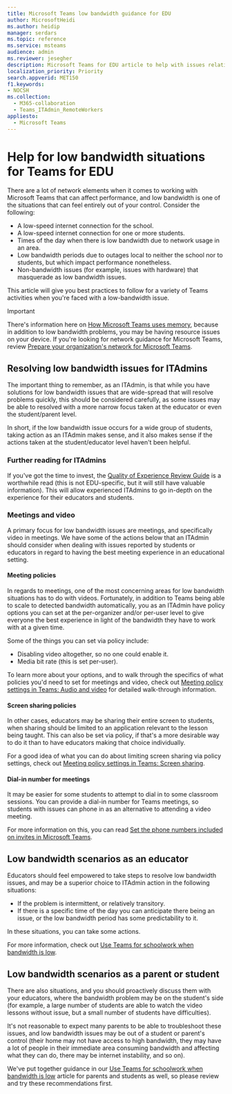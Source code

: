 ```yaml
---
title: Microsoft Teams low bandwidth guidance for EDU
author: MicrosoftHeidi
ms.author: heidip
manager: serdars
ms.topic: reference
ms.service: msteams
audience: admin
ms.reviewer: jesegher
description: Microsoft Teams for EDU article to help with issues relating to low bandwidth. Whether you are a parent, an educator, or an ITAdmin.
localization_priority: Priority
search.appverid: MET150
f1.keywords:
- NOCSH
ms.collection: 
  - M365-collaboration
  - Teams_ITAdmin_RemoteWorkers
appliesto: 
  - Microsoft Teams
---
```


# Help for low bandwidth situations for Teams for EDU

There are a lot of network elements when it comes to working with Microsoft Teams that can affect performance, and low bandwidth is one of the situations that can feel entirely out of your control. Consider the following:

- A low-speed internet connection for the school.
- A low-speed internet connection for one or more students.
- Times of the day when there is low bandwidth due to network usage in an area.
- Low bandwidth periods due to outages local to neither the school nor to students, but which impact performance nonetheless.
- Non-bandwidth issues (for example, issues with hardware) that masquerade as low bandwidth issues.

This article will give you best practices to follow for a variety of Teams activities when you're faced with a low-bandwidth issue.

> [!IMPORTANT]
> There's information here on [How Microsoft Teams uses memory](teams-memory-usage-perf.md), because in addition to low bandwidth problems, you may be having resource issues on your device. If you're looking for network guidance for Microsoft Teams, review [Prepare your organization's network for Microsoft Teams](prepare-network.md).

## Resolving low bandwidth issues for ITAdmins

The important thing to remember, as an ITAdmin, is that while you have solutions for low bandwidth issues that are wide-spread that will resolve problems quickly, this should be considered carefully, as some issues may be able to resolved with a more narrow focus taken at the educator or even the student/parent level.

In short, if the low bandwidth issue occurs for a wide group of students, taking action as an ITAdmin makes sense, and it also makes sense if the actions taken at the student/educator level haven't been helpful.

### Further reading for ITAdmins

If you've got the time to invest, the [Quality of Experience Review Guide](quality-of-experience-review-guide.md) is a worthwhile read (this is not EDU-specific, but it will still have valuable information). This will allow experienced ITAdmins to go in-depth on the experience for their educators and students.

### Meetings and video

A primary focus for low bandwidth issues are meetings, and specifically video in meetings. We have some of the actions below that an ITAdmin should consider when dealing with issues reported by students or educators in regard to having the best meeting experience in an educational setting.

#### Meeting policies

In regards to meetings, one of the most concerning areas for low bandwidth situations has to do with videos. Fortunately, in addition to Teams being able to scale to detected bandwidth automatically, you as an ITAdmin have policy options you can set at the per-organizer and/or per-user level to give everyone the best experience in light of the bandwidth they have to work with at a given time.

Some of the things you can set via policy include:

- Disabling video altogether, so no one could enable it.
- Media bit rate (this is set per-user).

To learn more about your options, and to walk through the specifics of what policies you'd need to set for meetings and video, check out [Meeting policy settings in Teams: Audio and video](https://docs.microsoft.com/microsoftteams/meeting-policies-in-teams#meeting-policy-settings---audio--video) for detailed walk-through information.

#### Screen sharing policies

In other cases, educators may be sharing their entire screen to students, when sharing should be limited to an application relevant to the lesson being taught. This can also be set via policy, if that's a more desirable way to do it than to have educators making that choice individually.

For a good idea of what you can do about limiting screen sharing via policy settings, check out [Meeting policy settings in Teams: Screen sharing](https://docs.microsoft.com/microsoftteams/meeting-policies-in-teams#meeting-policy-settings---audio--video).

#### Dial-in number for meetings

It may be easier for some students to attempt to dial in to some classroom sessions. You can provide a dial-in number for Teams meetings, so students with issues can phone in as an alternative to attending a video meeting.

For more information on this, you can read [Set the phone numbers included on invites in Microsoft Teams](set-the-phone-numbers-included-on-invites-in-teams.md).

## Low bandwidth scenarios as an educator

Educators should feel empowered to take steps to resolve low bandwidth issues, and may be a superior choice to ITAdmin action in the following situations:

- If the problem is intermittent, or relatively transitory.
- If there is a specific time of the day you can anticipate there being an issue, or the low bandwidth period has some predictability to it.

In these situations, you can take some actions.

For more information, check out [Use Teams for schoolwork when bandwidth is low](https://support.office.com/article/use-teams-for-schoolwork-when-bandwidth-is-low-5c5675f7-1b55-471a-9daa-ec1e6df38262).

## Low bandwidth scenarios as a parent or student

There are also situations, and you should proactively discuss them with your educators, where the bandwidth problem may be on the student's side (for example, a large number of students are able to watch the video lessons without issue, but a small number of students have difficulties).

It's not reasonable to expect many parents to be able to troubleshoot these issues, and low bandwidth issues may be out of a student or parent's control (their home may not have access to high bandwidth, they may have a lot of people in their immediate area consuming bandwidth and affecting what they can do, there may be internet instability, and so on).

We've put together guidance in our [Use Teams for schoolwork when bandwidth is low](https://support.office.com/article/use-teams-for-schoolwork-when-bandwidth-is-low-5c5675f7-1b55-471a-9daa-ec1e6df38262) article for parents and students as well, so please review and try these recommendations first.
